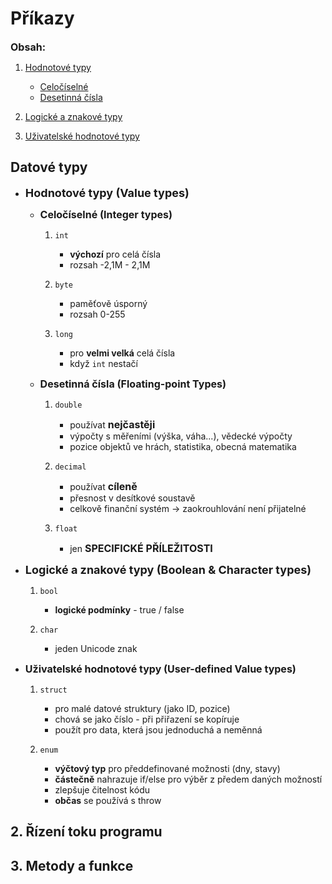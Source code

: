 # Příkazy

<span style="font-size: 16px;">**Obsah:**</span>
<!-- TOC -->

1. [Hodnotové typy](#value-types)

    - [Celočíselné](#integer)
    - [Desetinná čísla](#floating-point)

2. [Logické a znakové typy](#boolean-character-types)

3. [Uživatelské hodnotové typy](#user-defined-types)

<!-- /TOC -->
## Datové typy

- <a id="value-types"></a><span style="font-size: 18px;"> **Hodnotové typy (Value types)** </span>

  - <a id="integer"></a><span style="font-size: 16px;"> **Celočíselné (Integer types)** </span>
  
    1. `int`
  
       - **výchozí** pro celá čísla
       - rozsah -2,1M - 2,1M
  
    2. `byte`
  
       - paměťově úsporný
       - rozsah 0-255

    3. `long`
  
       - pro **velmi velká** celá čísla
       - když `int` nestačí
  
  - <a id="floating-point"></a><span style="font-size: 16px;"> **Desetinná čísla (Floating-point Types)** </span>

    1. `double`

        - používat <span style="font-size: 16px;"> **nejčastěji** </span>
        - výpočty s měřeními (výška, váha...), vědecké výpočty
        - pozice objektů ve hrách, statistika, obecná matematika

    2. `decimal`

        - používat <span style="font-size: 16px;"> **cíleně** </span>
        - přesnost v desítkové soustavě
        - celkově finanční systém -> zaokrouhlování není přijatelné

    3. `float`

        - jen <span style="font-size: 16px;"> **SPECIFICKÉ PŘÍLEŽITOSTI** </span>

- <a id="boolean-character-types"></a><span style="font-size: 18px"> **Logické a znakové typy (Boolean & Character types)** </span>

    1. `bool`

        - **logické podmínky** - true / false

    2. `char`

        - jeden Unicode znak

- <a id="user-defined-types"></a><span style="font-size: 16px"> **Uživatelské hodnotové typy (User-defined Value types)** </span>

    1. `struct`

        - pro malé datové struktury (jako ID, pozice)
        - chová se jako číslo - při přiřazení se kopíruje
        - použít pro data, která jsou jednoduchá a neměnná

    2. `enum`

        - **výčtový typ** pro předdefinované možnosti (dny, stavy)
        - **částečně** nahrazuje if/else pro výběr z předem daných možností
        - zlepšuje čitelnost kódu
        - **občas** se používá s throw

## 2. Řízení toku programu

## 3. Metody a funkce

